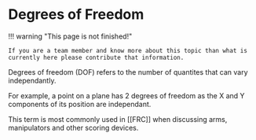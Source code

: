# Degrees of Freedom

!!! warning "This page is not finished!"

    If you are a team member and know more about this topic than what is currently here please contribute that information.

Degrees of freedom (DOF) refers to the number of quantites that can vary independantly.

For example, a point on a plane has 2 degrees of freedom as the X and Y components of its position are independant.

This term is most commonly used in [[FRC]] when discussing arms, manipulators and other scoring devices.
